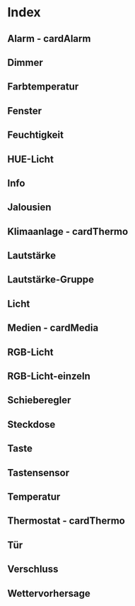 # Index

## Alarm - cardAlarm
## Dimmer
## Farbtemperatur
## Fenster 
## Feuchtigkeit
## HUE-Licht
## Info
## Jalousien
## Klimaanlage - cardThermo
## Lautstärke
## Lautstärke-Gruppe
## Licht
## Medien - cardMedia
## RGB-Licht 
## RGB-Licht-einzeln
## Schieberegler
## Steckdose
## Taste
## Tastensensor
## Temperatur
## Thermostat - cardThermo
## Tür
## Verschluss
## Wettervorhersage